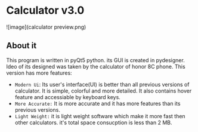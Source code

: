 # Calculator v3.0
![image](calculator preview.png)
## About it
This program is written in pyQt5 python. its GUI is created in pydesigner. Ideo of its designed was taken by the calculator of honor 8C phone. This version has more features:

- `Modern Ui`: Its user's interface(UI) is better than all previous versions of calculator. It is simple, colorful and more detailed. It also contains hover feature and accessiable by keyboard keys. 
- `More Accurate:` It is more accurate and it has more features than its previous versions.
- `Light Weight:` it is light weight software which make it more fast then other calculators. it's total space consucption is less than 2 MB.